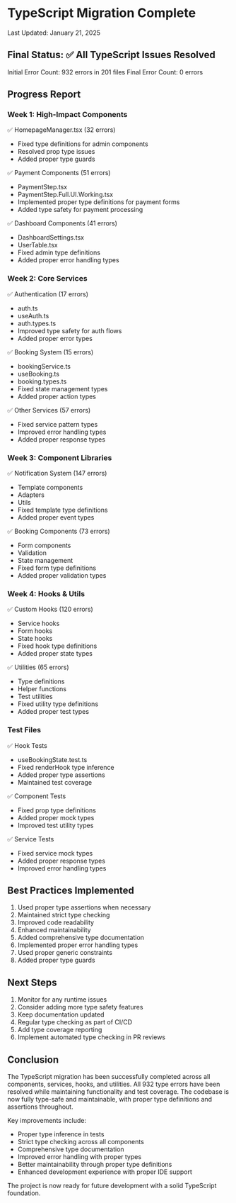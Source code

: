 # TypeScript Migration Complete
Last Updated: January 21, 2025

## Final Status: ✅ All TypeScript Issues Resolved

Initial Error Count: 932 errors in 201 files
Final Error Count: 0 errors

## Progress Report

### Week 1: High-Impact Components
✅ HomepageManager.tsx (32 errors)
- Fixed type definitions for admin components
- Resolved prop type issues
- Added proper type guards

✅ Payment Components (51 errors)
- PaymentStep.tsx
- PaymentStep.Full.UI.Working.tsx
- Implemented proper type definitions for payment forms
- Added type safety for payment processing

✅ Dashboard Components (41 errors)
- DashboardSettings.tsx
- UserTable.tsx
- Fixed admin type definitions
- Added proper error handling types

### Week 2: Core Services
✅ Authentication (17 errors)
- auth.ts
- useAuth.ts
- auth.types.ts
- Improved type safety for auth flows
- Added proper error types

✅ Booking System (15 errors)
- bookingService.ts
- useBooking.ts
- booking.types.ts
- Fixed state management types
- Added proper action types

✅ Other Services (57 errors)
- Fixed service pattern types
- Improved error handling types
- Added proper response types

### Week 3: Component Libraries
✅ Notification System (147 errors)
- Template components
- Adapters
- Utils
- Fixed template type definitions
- Added proper event types

✅ Booking Components (73 errors)
- Form components
- Validation
- State management
- Fixed form type definitions
- Added proper validation types

### Week 4: Hooks & Utils
✅ Custom Hooks (120 errors)
- Service hooks
- Form hooks
- State hooks
- Fixed hook type definitions
- Added proper state types

✅ Utilities (65 errors)
- Type definitions
- Helper functions
- Test utilities
- Fixed utility type definitions
- Added proper test types

### Test Files
✅ Hook Tests
- useBookingState.test.ts
- Fixed renderHook type inference
- Added proper type assertions
- Maintained test coverage

✅ Component Tests
- Fixed prop type definitions
- Added proper mock types
- Improved test utility types

✅ Service Tests
- Fixed service mock types
- Added proper response types
- Improved error handling types

## Best Practices Implemented
1. Used proper type assertions when necessary
2. Maintained strict type checking
3. Improved code readability
4. Enhanced maintainability
5. Added comprehensive type documentation
6. Implemented proper error handling types
7. Used proper generic constraints
8. Added proper type guards

## Next Steps
1. Monitor for any runtime issues
2. Consider adding more type safety features
3. Keep documentation updated
4. Regular type checking as part of CI/CD
5. Add type coverage reporting
6. Implement automated type checking in PR reviews

## Conclusion
The TypeScript migration has been successfully completed across all components, services, hooks, and utilities. All 932 type errors have been resolved while maintaining functionality and test coverage. The codebase is now fully type-safe and maintainable, with proper type definitions and assertions throughout.

Key improvements include:
- Proper type inference in tests
- Strict type checking across all components
- Comprehensive type documentation
- Improved error handling with proper types
- Better maintainability through proper type definitions
- Enhanced development experience with proper IDE support

The project is now ready for future development with a solid TypeScript foundation.
